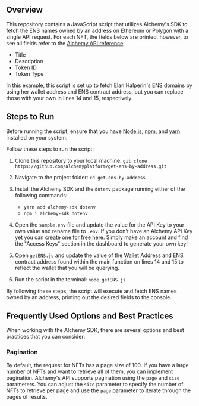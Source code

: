 ## Overview
This repository contains a JavaScript script that utilizes Alchemy's SDK to fetch the ENS names owned by an address on Ethereum or Polygon with a single API request. For each NFT, the fields below are printed, however, to see all fields refer to the [Alchemy API reference](https://docs.alchemy.com/reference/getnfts):

- Title
- Description
- Token ID
- Token Type

In this example, this script is set up to fetch Elan Halperin's ENS domains by using her wallet address and ENS contract address, but you can replace those with your own in lines 14 and 15, respectively. 

## Steps to Run

Before running the script, ensure that you have [Node.js](https://docs.npmjs.com/downloading-and-installing-node-js-and-npm), [npm](https://docs.npmjs.com/downloading-and-installing-node-js-and-npm), and [yarn](https://classic.yarnpkg.com/lang/en/docs/install/#mac-stable) installed on your system. 

Follow these steps to run the script:

1. Clone this repository to your local machine:
`git clone https://github.com/alchemyplatform/get-ens-by-address.git`


2. Navigate to the project folder: `cd get-ens-by-address`


3. Install the Alchemy SDK and the `dotenv` package running either of the following commands:
    - `yarn add alchemy-sdk dotenv`
    - `npm i alchemy-sdk dotenv`
      
4. Open the `sample.env` file and update the value for the API Key to your own value and rename file to `.env`. If you don't have an Alchemy API Key yet you can [create one for free here](https://alchemy.com/?a=starter-code). Simply make an account and find the "Access Keys" section in the dashboard to generate your own key! 

5. Open `getENS.js` and update the value of the Wallet Address and ENS contract address found within the main function on lines 14 and 15 to reflect the wallet that you will be querying. 

6. Run the script in the terminal: `node getENS.js`


By following these steps, the script will execute and fetch ENS names owned by an address, printing out the desired fields to the console.


## Frequently Used Options and Best Practices
When working with the Alchemy SDK, there are several options and best practices that you can consider:

### Pagination
By default, the request for NFTs has a page size of 100. If you have a large number of NFTs and want to retrieve all of them, you can implement pagination. Alchemy's API supports pagination using the `page` and `size` parameters. You can adjust the `size` parameter to specify the number of NFTs to retrieve per page and use the `page` parameter to iterate through the pages of results.

